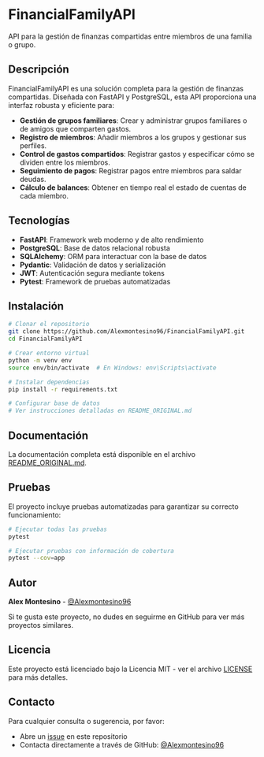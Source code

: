 # FinancialFamilyAPI

API para la gestión de finanzas compartidas entre miembros de una familia o grupo.

## Descripción

FinancialFamilyAPI es una solución completa para la gestión de finanzas compartidas. Diseñada con FastAPI y PostgreSQL, esta API proporciona una interfaz robusta y eficiente para:

- **Gestión de grupos familiares**: Crear y administrar grupos familiares o de amigos que comparten gastos.
- **Registro de miembros**: Añadir miembros a los grupos y gestionar sus perfiles.
- **Control de gastos compartidos**: Registrar gastos y especificar cómo se dividen entre los miembros.
- **Seguimiento de pagos**: Registrar pagos entre miembros para saldar deudas.
- **Cálculo de balances**: Obtener en tiempo real el estado de cuentas de cada miembro.

## Tecnologías

- **FastAPI**: Framework web moderno y de alto rendimiento
- **PostgreSQL**: Base de datos relacional robusta
- **SQLAlchemy**: ORM para interactuar con la base de datos
- **Pydantic**: Validación de datos y serialización
- **JWT**: Autenticación segura mediante tokens
- **Pytest**: Framework de pruebas automatizadas

## Instalación

```bash
# Clonar el repositorio
git clone https://github.com/Alexmontesino96/FinancialFamilyAPI.git
cd FinancialFamilyAPI

# Crear entorno virtual
python -m venv env
source env/bin/activate  # En Windows: env\Scripts\activate

# Instalar dependencias
pip install -r requirements.txt

# Configurar base de datos
# Ver instrucciones detalladas en README_ORIGINAL.md
```

## Documentación

La documentación completa está disponible en el archivo [README_ORIGINAL.md](README_ORIGINAL.md).

## Pruebas

El proyecto incluye pruebas automatizadas para garantizar su correcto funcionamiento:

```bash
# Ejecutar todas las pruebas
pytest

# Ejecutar pruebas con información de cobertura
pytest --cov=app
```

## Autor

**Alex Montesino** - [@Alexmontesino96](https://github.com/Alexmontesino96)

Si te gusta este proyecto, no dudes en seguirme en GitHub para ver más proyectos similares.

## Licencia

Este proyecto está licenciado bajo la Licencia MIT - ver el archivo [LICENSE](LICENSE) para más detalles.

## Contacto

Para cualquier consulta o sugerencia, por favor:
- Abre un [issue](https://github.com/Alexmontesino96/FinancialFamilyAPI/issues) en este repositorio
- Contacta directamente a través de GitHub: [@Alexmontesino96](https://github.com/Alexmontesino96) 